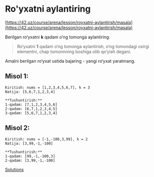 # Ro'yxatni aylantiring

[https://42.uz/course/arena/lesson/royxatni-aylantirish/masala](https://42.uz/course/arena/lesson/royxatni-aylantirish/masala)

Berilgan ro‘yxatni **k** qadam o‘ng tomonga aylantiring.

> Ro‘yxatni **1** qadam o‘ng tomonga aylantirish, o‘ng tomondagi oxirgi elementni, chap tomonnning boshiga olib qo‘yish degani.

Amalni berilgan ro‘yxat ustida bajaring - yangi ro‘yxat yaratmang.

## Misol 1:
```
Kiritish: nums = [1,2,3,4,5,6,7], k = 3  
Natija: [5,6,7,1,2,3,4]  

**Tushuntirish:**  
1-qadam: [7,1,2,3,4,5,6]  
2-qadam: [6,7,1,2,3,4,5]  
3-qadam: [5,6,7,1,2,3,4]  
```

## Misol 2:
```
Kiritish: nums = [-1,-100,3,99], k = 2  
Natija: [3,99,-1,-100]  

**Tushuntirish:**  
1-qadam: [99,-1,-100,3]  
2-qadam: [3,99,-1,-100]  
```

[Solutions](royxatni-aylantirish/solutions.md)
